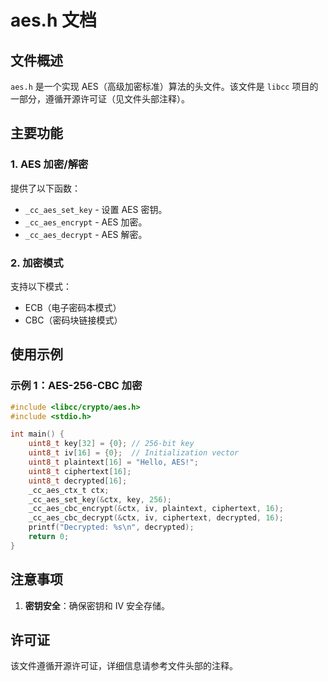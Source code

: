 # aes.h 文档

## 文件概述
`aes.h` 是一个实现 AES（高级加密标准）算法的头文件。该文件是 `libcc` 项目的一部分，遵循开源许可证（见文件头部注释）。

## 主要功能

### 1. AES 加密/解密
提供了以下函数：
- `_cc_aes_set_key` - 设置 AES 密钥。
- `_cc_aes_encrypt` - AES 加密。
- `_cc_aes_decrypt` - AES 解密。

### 2. 加密模式
支持以下模式：
- ECB（电子密码本模式）
- CBC（密码块链接模式）

## 使用示例

### 示例 1：AES-256-CBC 加密
```c
#include <libcc/crypto/aes.h>
#include <stdio.h>

int main() {
    uint8_t key[32] = {0}; // 256-bit key
    uint8_t iv[16] = {0};  // Initialization vector
    uint8_t plaintext[16] = "Hello, AES!";
    uint8_t ciphertext[16];
    uint8_t decrypted[16];
    _cc_aes_ctx_t ctx;
    _cc_aes_set_key(&ctx, key, 256);
    _cc_aes_cbc_encrypt(&ctx, iv, plaintext, ciphertext, 16);
    _cc_aes_cbc_decrypt(&ctx, iv, ciphertext, decrypted, 16);
    printf("Decrypted: %s\n", decrypted);
    return 0;
}
```

## 注意事项
1. **密钥安全**：确保密钥和 IV 安全存储。

## 许可证
该文件遵循开源许可证，详细信息请参考文件头部的注释。